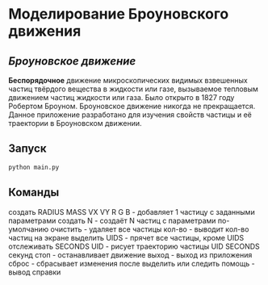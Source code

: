 # Моделирование Броуновского движения
## ***Броуновское движение***
**Беспорядочное** движение микроскопических видимых взвешенных частиц твёрдого вещества в жидкости или газе, вызываемое тепловым движением частиц жидкости или газа. Было открыто в 1827 году Робертом Броуном. Броуновское движение никогда не прекращается.
Данное приложение разработано для изучения свойств частицы и её траектории в Броуновском движении.

## Запуск
```cmd
python main.py
```

## Команды
создать RADIUS MASS VX VY R G B - добавляет 1 частицу с заданными параметрами
создать N                       - создаёт N частиц с параметрами по-умолчанию
очистить                        - удаляет все частицы
кол-во                          - выводит кол-во частиц на экране
выделить UIDS                   - прячет все частицы, кроме UIDS
отслеживать SECONDS UID         - рисует траекторию частицы UID SECONDS секунд
стоп                            - останавливает движение
выход                           - выход из приложения
сброс                           - сбрасывает изменения после выделить или следить
помощь                          - вывод справки
```
